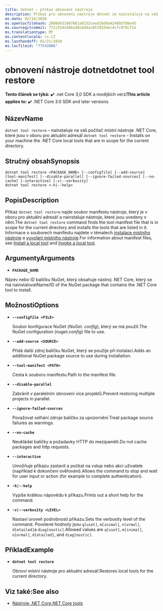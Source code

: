 ```yaml
---
title: dotnet – příkaz obnovení nástroje
description: Příkaz pro obnovení nástroje dotnet se nainstaluje na váš počítač. místní nástroje .NET Core, které jsou v oboru pro aktuální adresář.
ms.date: 02/14/2020
ms.openlocfilehash: 2900d431987661a9232ceed10d9a424093f8be45
ms.sourcegitcommit: 771c554c84ba38cbd4ac0578324ec4cfc979cf2e
ms.translationtype: MT
ms.contentlocale: cs-CZ
ms.lasthandoff: 02/21/2020
ms.locfileid: "77543906"
---
```

# <a name="dotnet-tool-restore"></a><span data-ttu-id="85834-103">obnovení nástroje dotnet</span><span class="sxs-lookup"><span data-stu-id="85834-103">dotnet tool restore</span></span>

<span data-ttu-id="85834-104">**Tento článek se týká:** ✔️ .net Core 3,0 SDK a novějších verzí</span><span class="sxs-lookup"><span data-stu-id="85834-104">**This article applies to:** ✔️ .NET Core 3.0 SDK and later versions</span></span>

## <a name="name"></a><span data-ttu-id="85834-105">Název</span><span class="sxs-lookup"><span data-stu-id="85834-105">Name</span></span>

<span data-ttu-id="85834-106">`dotnet tool restore` – nainstaluje na váš počítač místní nástroje .NET Core, které jsou v oboru pro aktuální adresář.</span><span class="sxs-lookup"><span data-stu-id="85834-106">`dotnet tool restore` - Installs on your machine the .NET Core local tools that are in scope for the current directory.</span></span>

## <a name="synopsis"></a><span data-ttu-id="85834-107">Stručný obsah</span><span class="sxs-lookup"><span data-stu-id="85834-107">Synopsis</span></span>

```dotnetcli
dotnet tool restore <PACKAGE_NAME> [--configfile] [--add-source] [tool-manifest] [--disable-parallel] [--ignore-failed-sources] [--no-cache] [-interactive] [-v|--verbosity]
dotnet tool restore <-h|--help>
```

## <a name="description"></a><span data-ttu-id="85834-108">Popis</span><span class="sxs-lookup"><span data-stu-id="85834-108">Description</span></span>

<span data-ttu-id="85834-109">Příkaz `dotnet tool restore` najde soubor manifestu nástroje, který je v oboru pro aktuální adresář a nainstaluje nástroje, které jsou uvedeny v něm.</span><span class="sxs-lookup"><span data-stu-id="85834-109">The `dotnet tool restore` command finds the tool manifest file that is in scope for the current directory and installs the tools that are listed in it.</span></span> <span data-ttu-id="85834-110">Informace o souborech manifestu najdete v tématech [instalace místního nástroje](global-tools.md#install-a-local-tool) a [vyvolání místního nástroje](global-tools.md#invoke-a-local-tool).</span><span class="sxs-lookup"><span data-stu-id="85834-110">For information about manifest files, see [Install a local tool](global-tools.md#install-a-local-tool) and [Invoke a local tool](global-tools.md#invoke-a-local-tool).</span></span>

## <a name="arguments"></a><span data-ttu-id="85834-111">Argumenty</span><span class="sxs-lookup"><span data-stu-id="85834-111">Arguments</span></span>

- **`PACKAGE_NAME`**

<span data-ttu-id="85834-112">Název nebo ID balíčku NuGet, který obsahuje nástroj .NET Core, který se má nainstalovat</span><span class="sxs-lookup"><span data-stu-id="85834-112">Name/ID of the NuGet package that contains the .NET Core tool to install.</span></span>

## <a name="options"></a><span data-ttu-id="85834-113">Možnosti</span><span class="sxs-lookup"><span data-stu-id="85834-113">Options</span></span>

- **`--configfile <FILE>`**

  <span data-ttu-id="85834-114">Soubor konfigurace NuGet (*NuGet. config*), který se má použít.</span><span class="sxs-lookup"><span data-stu-id="85834-114">The NuGet configuration (*nuget.config*) file to use.</span></span>

- **`--add-source <SOURCE>`**

  <span data-ttu-id="85834-115">Přidá další zdroj balíčku NuGet, který se použije při instalaci.</span><span class="sxs-lookup"><span data-stu-id="85834-115">Adds an additional NuGet package source to use during installation.</span></span>

- **`--tool-manifest <PATH>`**

  <span data-ttu-id="85834-116">Cesta k souboru manifestu.</span><span class="sxs-lookup"><span data-stu-id="85834-116">Path to the manifest file.</span></span>

- **`--disable-parallel`**

  <span data-ttu-id="85834-117">Zabránit v paralelním obnovení více projektů.</span><span class="sxs-lookup"><span data-stu-id="85834-117">Prevent restoring multiple projects in parallel.</span></span>

- **`--ignore-failed-sources`**

  <span data-ttu-id="85834-118">Považovat selhání zdroje balíčku za upozornění.</span><span class="sxs-lookup"><span data-stu-id="85834-118">Treat package source failures as warnings.</span></span>

- **`--no-cache`**

  <span data-ttu-id="85834-119">Neukládat balíčky a požadavky HTTP do mezipaměti.</span><span class="sxs-lookup"><span data-stu-id="85834-119">Do not cache packages and http requests.</span></span>

- **`--interactive`**

  <span data-ttu-id="85834-120">Umožňuje příkazu zastavit a počkat na vstup nebo akci uživatele (například k dokončení ověřování).</span><span class="sxs-lookup"><span data-stu-id="85834-120">Allows the command to stop and wait for user input or action (for example to complete authentication).</span></span>

- **`-h|--help`**

  <span data-ttu-id="85834-121">Vypíše krátkou nápovědu k příkazu.</span><span class="sxs-lookup"><span data-stu-id="85834-121">Prints out a short help for the command.</span></span>

- **`-v|--verbosity <LEVEL>`**

  <span data-ttu-id="85834-122">Nastaví úroveň podrobností příkazu.</span><span class="sxs-lookup"><span data-stu-id="85834-122">Sets the verbosity level of the command.</span></span> <span data-ttu-id="85834-123">Povolené hodnoty jsou `q[uiet]`, `m[inimal]`, `n[ormal]`, `d[etailed]`a `diag[nostic]`.</span><span class="sxs-lookup"><span data-stu-id="85834-123">Allowed values are `q[uiet]`, `m[inimal]`, `n[ormal]`, `d[etailed]`, and `diag[nostic]`.</span></span>

## <a name="example"></a><span data-ttu-id="85834-124">Příklad</span><span class="sxs-lookup"><span data-stu-id="85834-124">Example</span></span>

- **`dotnet tool restore`**

  <span data-ttu-id="85834-125">Obnoví místní nástroje pro aktuální adresář.</span><span class="sxs-lookup"><span data-stu-id="85834-125">Restores local tools for the current directory.</span></span>

## <a name="see-also"></a><span data-ttu-id="85834-126">Viz také:</span><span class="sxs-lookup"><span data-stu-id="85834-126">See also</span></span>

- [<span data-ttu-id="85834-127">Nástroje .NET Core</span><span class="sxs-lookup"><span data-stu-id="85834-127">.NET Core tools</span></span>](global-tools.md)
